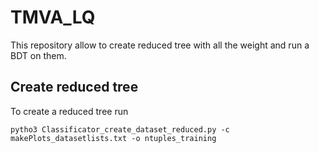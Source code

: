 # TMVA_LQ

This repository allow to create reduced tree with all the weight and run a BDT on them.

## Create reduced tree
To create a reduced tree run 
```
pytho3 Classificator_create_dataset_reduced.py -c makePlots_datasetlists.txt -o ntuples_training
